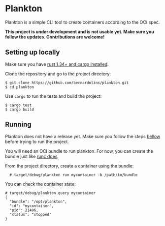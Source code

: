 # Plankton

Plankton is a simple CLI tool to create containers according to the OCI spec.

**This project is under development and is not usable yet. Make sure you follow the updates. Contributions are welcome!**

## Setting up locally

Make sure you have [rust 1.34+ and cargo installed]([[https://www.rust-lang.org/tools/install](https://www.rust-lang.org/tools/install)](https://github.com/rust-lang/rust/releases)).

Clone the repository and go to the  project directory:

```
$ git clone https://github.com/bernardolins/plankton.git
$ cd plankton
```

Use `cargo` to run the tests and build the project:

```
$ cargo test
$ cargo build
```

## Running

Plankton does not have a release yet. Make sure you follow the steps [bellow](#setting-up-locally) before trying to run the project.

You will need an OCI bundle to run plankton. For now, you can create the bundle just like [runc does]([https://github.com/opencontainers/runc/#creating-an-oci-bundle](https://github.com/opencontainers/runc/#creating-an-oci-bundle)).

From the project directory, create a container using the bundle:

```
  # target/debug/plankton run mycontainer -b /path/to/bundle
```

You can check the container state:

```
# target/debug/plankton query mycontainer
{
  "bundle": "/opt/plankton",
  "id": "mycontainer",
  "pid": 21496,
  "status": "stopped"
}
```
